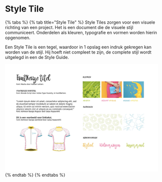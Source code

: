 # Style Tile



{% tabs %}
{% tab title="Style Tile" %}
Style Tiles zorgen voor een visuele richting van een project. Het is een document die de visuele stijl communiceert. Onderdelen als kleuren, typografie en vormen worden hierin opgenomen. 

Een Style Tile is een tegel, waardoor in 1 opslag een indruk gekregen kan worden van de stijl. Hij hoeft niet compleet te zijn, de complete stijl wordt uitgelegd in een de Style Guide.

![Afbeelding 1 \| Stijltegel](../../../.gitbook/assets/afbeelding_stijltegel.jpg)
{% endtab %}
{% endtabs %}

